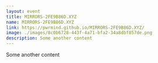 ```yaml
---
layout: event
title: MIRRORS-2FE9B86D.XYZ
name: MIRRORS-2FE9B86D.XYZ
link: https://pwrmind.github.io/MIRRORS-2FE9B86D.XYZ/
image: ./images/8c0b6728-443f-4a71-bfa2-34a8dbf857de.png
description: Some another content
---
```


Some another content
